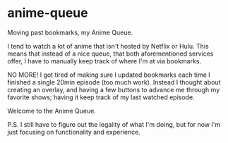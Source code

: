 # anime-queue
Moving past bookmarks, my Anime Queue.

I tend to watch a lot of anime that isn't hosted by Netflix or Hulu. This means that instead of a nice queue, that both aforementioned services offer, I have to manually keep track of where I'm at via bookmarks.

NO MORE!
I got tired of making sure I updated bookmarks each time I finished a single 20min episode (too much work). Instead I thought about creating an overlay, and having a few buttons to advance me through my favorite shows; having it keep track of my last watched episode.

Welcome to the Anime Queue.


P.S. I still have to figure out the legality of what I'm doing, but for now I'm just focusing on functionality and experience.

